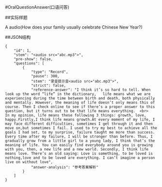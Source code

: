 #OralQuestionAnswer(口语问答)

##实际样题

A audio(How does your family usually celebrate Chinese New Year?)

##JSON结构

	{
		"id": 1,						
		"stem": "<audio src="abc.mp3">",  
		"pre-show": false,                                                                                       
		"questions": [
			{
				"type": "Record",
				"pause": 300,	
				"stem": "录音提示音<audio src="abc.mp3">",		
				"strict": false,
				"reference-answer": "I think it’s so hard to tell. When look up the word “life” in the dictionary,   life means what we are experiencing during the time between birth and death, both physically and mentally. However, the meaning of life doesn’t only means this of course. Then I check online to see if there’s a proper answer to this question, but it turns out to be that life means everything.  <br>    In my opinion, life means these following 3 things: growth, love, happy.Firstly,I think life means growth.At every moment of my life, I may face different difficulties, sometimes I get through it and then move on,but sometimes I fail. I used to try my best to achieve all the goals I had set, to my surprise, failure taught me more than success. Every time after my failure, I will be stronger than before. Thus, I gradually grow from a little girl to a young lady, I think that’s the meaning of life. You can easily find everybody around you is growing with you, then, a new life and a new world. Secondly, I think life means love. There’s an old saying: Love is something, to be loved is nothing,love and to be loved are everything. I can’t imagine a person live on without love",		
				"answer-analysis": "参考答案解析"
			}
		]
	}
